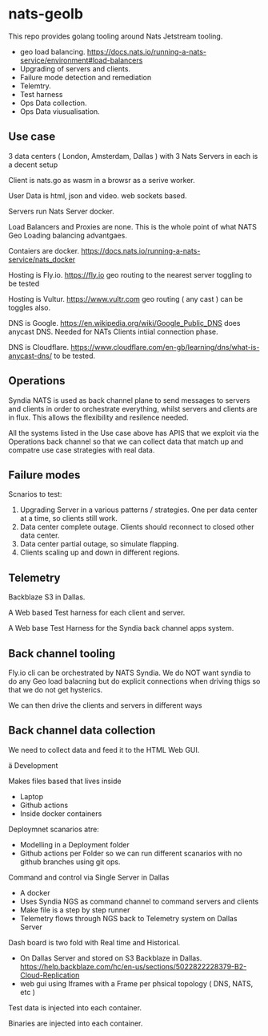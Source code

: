 # nats-geolb

This repo provides golang tooling around Nats Jetstream tooling.

- geo load balancing. https://docs.nats.io/running-a-nats-service/environment#load-balancers
- Upgrading of servers and clients.
- Failure mode detection and remediation
- Telemtry.
- Test harness
- Ops Data collection.
- Ops Data viusualisation.


## Use case

3 data centers ( London, Amsterdam, Dallas ) with 3 Nats Servers in each is a decent setup

Client is nats.go as wasm in a browsr as a serive worker.

User Data is html, json and video. web sockets based.

Servers run Nats Server docker.

Load Balancers and Proxies are none. This is the whole point of what NATS Geo Loading balancing advantgaes.

Contaiers are docker.  https://docs.nats.io/running-a-nats-service/nats_docker

Hosting is Fly.io. https://fly.io geo routing to the nearest server toggling to be tested

Hosting is Vultur. https://www.vultr.com geo routing ( any cast ) can be toggles also.

DNS is Google. https://en.wikipedia.org/wiki/Google_Public_DNS does anycast DNS. Needed for NATs Clients intiial connection phase.

DNS is Cloudflare. https://www.cloudflare.com/en-gb/learning/dns/what-is-anycast-dns/ to be tested.


## Operations

Syndia NATS is used as back channel plane to send messages to servers and clients in order to orchestrate everything, whilst servers and clients are in flux. This allows the flexibility and resilence needed.

All the systems listed in the Use case above has APIS that we exploit via the Operations back channel so that we can collect data that match up and compatre use case strategies with real data.

## Failure modes

Scnarios to test:

1. Upgrading Server in a various patterns / strategies. One per data center at a time, so clients still work.
2. Data center complete outage. Clients should reconnect to closed other data center.
3. Data center partial outage, so simulate flapping.
4. Clients scaling up and down in different regions.


## Telemetry

Backblaze S3 in Dallas. 

A Web based Test harness for each client and server.

A Web base Test Harness for the Syndia back channel apps system.

## Back channel tooling

Fly.io cli can be orchestrated by NATS Syndia. We do NOT want syndia to do any Geo load balacning but do explicit connections when driving thigs so that we do not get hysterics.

We can then drive the clients and servers in different ways

## Back channel data collection

We need to collect data and feed it to the HTML Web GUI.

ä Development

Makes files based that lives inside

- Laptop 
- Github actions
- Inside docker containers

Deploymnet scanarios atre:

- Modelling in a Deployment folder
- Github actions per Folder so we can run different scanarios with no github branches using git ops.

Command and control via Single Server in Dallas

- A docker
- Uses Syndia NGS as command channel to command servers and clients
- Make file is a step by step runner
- Telemetry flows through NGS back to Telemetry system on Dallas Server

Dash board is two fold with Real time and Historical.

- On Dallas Server and stored on S3 Backblaze in Dallas. https://help.backblaze.com/hc/en-us/sections/5022822228379-B2-Cloud-Replication
- web gui using Iframes with a Frame per phsical topology ( DNS, NATS, etc )

Test data is injected into each container.

Binaries are injected into each container.







